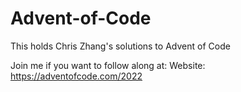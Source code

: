 # Advent-of-Code

This holds Chris Zhang's solutions to Advent of Code 

Join me if you want to follow along at:
Website:
https://adventofcode.com/2022
